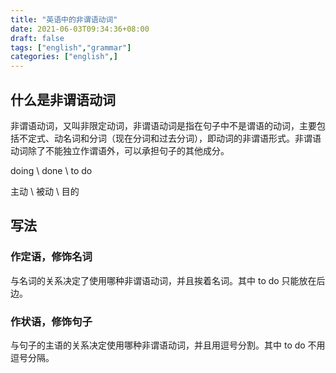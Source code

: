 ```yaml
---
title: "英语中的非谓语动词"
date: 2021-06-03T09:34:36+08:00
draft: false
tags: ["english","grammar"]
categories: ["english",]
---
```


## 什么是非谓语动词

非谓语动词，又叫非限定动词，非谓语动词是指在句子中不是谓语的动词，主要包括不定式、动名词和分词（现在分词和过去分词），即动词的非谓语形式。非谓语动词除了不能独立作谓语外，可以承担句子的其他成分。

doing \ done \ to do

主动 \ 被动 \ 目的

## 写法

### 作定语，修饰名词

与名词的关系决定了使用哪种非谓语动词，并且挨着名词。其中 to do 只能放在后边。

### 作状语，修饰句子

与句子的主语的关系决定使用哪种非谓语动词，并且用逗号分割。其中 to do 不用逗号分隔。